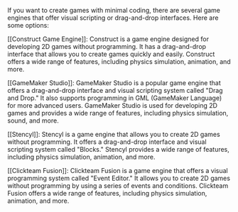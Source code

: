
If you want to create games with minimal coding, there are several game engines that offer visual scripting or drag-and-drop interfaces. Here are some options:

[[Construct Game Engine]]: Construct is a game engine designed for developing 2D games without programming. It has a drag-and-drop interface that allows you to create games quickly and easily. Construct offers a wide range of features, including physics simulation, animation, and more.

[[GameMaker Studio]]: GameMaker Studio is a popular game engine that offers a drag-and-drop interface and visual scripting system called "Drag and Drop." It also supports programming in GML (GameMaker Language) for more advanced users. GameMaker Studio is used for developing 2D games and provides a wide range of features, including physics simulation, sound, and more.

[[Stencyl]]: Stencyl is a game engine that allows you to create 2D games without programming. It offers a drag-and-drop interface and visual scripting system called "Blocks." Stencyl provides a wide range of features, including physics simulation, animation, and more.

[[Clickteam Fusion]]: Clickteam Fusion is a game engine that offers a visual programming system called "Event Editor." It allows you to create 2D games without programming by using a series of events and conditions. Clickteam Fusion offers a wide range of features, including physics simulation, animation, and more.